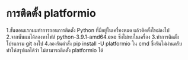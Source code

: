 # การติดตั้ง platformio
1.ขั้นตอนแรกผมทำการถอนการติดตั้ง Python ที่มีอยู่ในเครื่องหมด แล้วติดตั้งใหม่ลงไป  
2.จากนั้นผมได้ลองหาไฟล์ python-3.9.1-amd64.exe ซึ่งไม่พบในเครื่อง
3.ทำการติดตั้งโปรแกรม git ลงไป
4.ลองรันคำสั่ง pip install -U platformio ใน cmd ซึ่งรันไม่ผ่านครับ
ทำให้สรุปผลได้ว่า ไม่สามารถติดตั้ง platformio ได้
